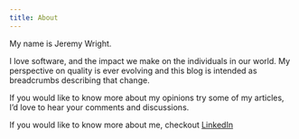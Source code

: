 ```yaml
---
title: About
---
```


My name is Jeremy Wright.

I love software, and the impact we make on the individuals in our world. My
perspective on quality is ever evolving and this blog is intended as
breadcrumbs describing that change.

If you would like to know more about my opinions try some of my articles, I’d
love to hear your comments and discussions.

If you would like to know more about me, checkout
[LinkedIn](https://www.linkedin.com/pub/jeremy-wright/5b/8/844)

